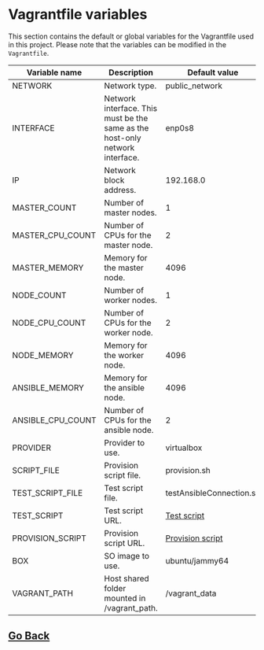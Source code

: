 # Vagrantfile variables

This section contains the default or global variables for the Vagrantfile used in this project.
Please note that the variables can be modified in the `Vagrantfile`.

| Variable name | Description | Default value |
| --- | --- | --- |
| NETWORK | Network type. | public_network |
| INTERFACE | Network interface. This must be the same as the host-only network interface. | enp0s8 |
| IP | Network block address. | 192.168.0 |
| MASTER_COUNT | Number of master nodes. | 1 |
| MASTER_CPU_COUNT | Number of CPUs for the master node. | 2 |
| MASTER_MEMORY | Memory for the master node. | 4096 |
| NODE_COUNT | Number of worker nodes. | 1 |
| NODE_CPU_COUNT | Number of CPUs for the worker node. | 2 |
| NODE_MEMORY | Memory for the worker node. | 4096 |
| ANSIBLE_MEMORY | Memory for the ansible node. | 4096 |
| ANSIBLE_CPU_COUNT | Number of CPUs for the ansible node. | 2 |
| PROVIDER | Provider to use. | virtualbox |
| SCRIPT_FILE | Provision script file. | provision.sh |
| TEST_SCRIPT_FILE | Test script file. | testAnsibleConnection.sh |
| TEST_SCRIPT | Test script URL. | [Test script](https://raw.githubusercontent.com/lozaexequiel/provisioner/main/Ansible/testAnsibleConnection.sh) |
| PROVISION_SCRIPT | Provision script URL. | [Provision script](https://raw.githubusercontent.com/lozaexequiel/provisioner/main/Ansible/provision.sh) |
| BOX | SO image to use. | ubuntu/jammy64 |
| VAGRANT_PATH | Host shared folder mounted in /vagrant_path. | /vagrant_data |

## [Go Back](../README.md)
